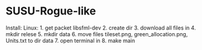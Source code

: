 # SUSU-Rogue-like

Install:
  Linux:
    1. get packet libsfml-dev
    2. create dir <Project>
    3. download all files in <Project>
    4. mkdir relese
    5. mkdir data
    6. move files tileset.png, green_allocation.png, Units.txt to dir data
    7. open terminal in <Project>
    8. make main
    
      
